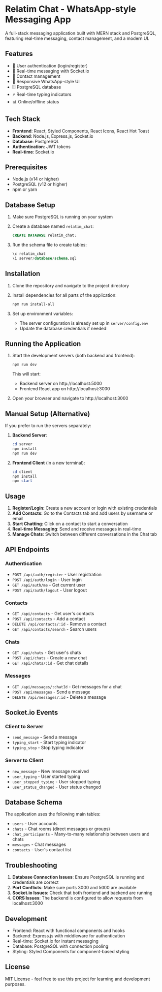 # Relatim Chat - WhatsApp-style Messaging App

A full-stack messaging application built with MERN stack and PostgreSQL, featuring real-time messaging, contact management, and a modern UI.

## Features

- 🔐 User authentication (login/register)
- 💬 Real-time messaging with Socket.io
- 👥 Contact management
- 📱 Responsive WhatsApp-style UI
- 🗄️ PostgreSQL database
- ⚡ Real-time typing indicators
- 📊 Online/offline status

## Tech Stack

- **Frontend**: React, Styled Components, React Icons, React Hot Toast
- **Backend**: Node.js, Express.js, Socket.io
- **Database**: PostgreSQL
- **Authentication**: JWT tokens
- **Real-time**: Socket.io

## Prerequisites

- Node.js (v14 or higher)
- PostgreSQL (v12 or higher)
- npm or yarn

## Database Setup

1. Make sure PostgreSQL is running on your system
2. Create a database named `relatim_chat`:
   ```sql
   CREATE DATABASE relatim_chat;
   ```

3. Run the schema file to create tables:
   ```sql
   \c relatim_chat
   \i server/database/schema.sql
   ```

## Installation

1. Clone the repository and navigate to the project directory

2. Install dependencies for all parts of the application:
   ```powershell
   npm run install-all
   ```

3. Set up environment variables:
   - The server configuration is already set up in `server/config.env`
   - Update the database credentials if needed

## Running the Application

1. Start the development servers (both backend and frontend):
   ```powershell
   npm run dev
   ```

   This will start:
   - Backend server on http://localhost:5000
   - Frontend React app on http://localhost:3000

2. Open your browser and navigate to http://localhost:3000

## Manual Setup (Alternative)

If you prefer to run the servers separately:

1. **Backend Server**:
   ```powershell
   cd server
   npm install
   npm run dev
   ```

2. **Frontend Client** (in a new terminal):
   ```powershell
   cd client
   npm install
   npm start
   ```

## Usage

1. **Register/Login**: Create a new account or login with existing credentials
2. **Add Contacts**: Go to the Contacts tab and add users by username or email
3. **Start Chatting**: Click on a contact to start a conversation
4. **Real-time Messaging**: Send and receive messages in real-time
5. **Manage Chats**: Switch between different conversations in the Chat tab

## API Endpoints

### Authentication
- `POST /api/auth/register` - User registration
- `POST /api/auth/login` - User login
- `GET /api/auth/me` - Get current user
- `POST /api/auth/logout` - User logout

### Contacts
- `GET /api/contacts` - Get user's contacts
- `POST /api/contacts` - Add a contact
- `DELETE /api/contacts/:id` - Remove a contact
- `GET /api/contacts/search` - Search users

### Chats
- `GET /api/chats` - Get user's chats
- `POST /api/chats` - Create a new chat
- `GET /api/chats/:id` - Get chat details

### Messages
- `GET /api/messages/:chatId` - Get messages for a chat
- `POST /api/messages` - Send a message
- `DELETE /api/messages/:id` - Delete a message

## Socket.io Events

### Client to Server
- `send_message` - Send a message
- `typing_start` - Start typing indicator
- `typing_stop` - Stop typing indicator

### Server to Client
- `new_message` - New message received
- `user_typing` - User started typing
- `user_stopped_typing` - User stopped typing
- `user_status_changed` - User status changed

## Database Schema

The application uses the following main tables:
- `users` - User accounts
- `chats` - Chat rooms (direct messages or groups)
- `chat_participants` - Many-to-many relationship between users and chats
- `messages` - Chat messages
- `contacts` - User's contact list

## Troubleshooting

1. **Database Connection Issues**: Ensure PostgreSQL is running and credentials are correct
2. **Port Conflicts**: Make sure ports 3000 and 5000 are available
3. **Socket.io Issues**: Check that both frontend and backend are running
4. **CORS Issues**: The backend is configured to allow requests from localhost:3000

## Development

- Frontend: React with functional components and hooks
- Backend: Express.js with middleware for authentication
- Real-time: Socket.io for instant messaging
- Database: PostgreSQL with connection pooling
- Styling: Styled Components for component-based styling

## License

MIT License - feel free to use this project for learning and development purposes.
